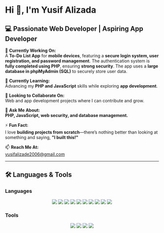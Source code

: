 # **Hi 👋, I'm Yusif Alizada**  
## 💻 Passionate Web Developer | Aspiring App Developer  

🔭 **Currently Working On:**  
A **To-Do List App** for **mobile devices**, featuring a **secure login system, user registration, and password management**. The authentication system is **fully completed using PHP**, ensuring **strong security**. The app uses a **large database in phpMyAdmin (SQL)** to securely store user data.  

🌱 **Currently Learning:**  
Advancing my **PHP and JavaScript** skills while exploring **app development**.  

👯 **Looking to Collaborate On:**  
Web and app development projects where I can contribute and grow.  

💬 **Ask Me About:**  
**PHP, JavaScript, web security, and database management.**  

⚡ **Fun Fact:**  
I love **building projects from scratch**—there’s nothing better than looking at something and saying, **"I built this!"**  

📫 **Reach Me At:**  
yusifalizade2006@gmail.com  

---

## 🛠 **Languages & Tools**  

### **Languages**  
<p align="center">
  <img src="https://img.shields.io/badge/HTML5-E34F26?style=for-the-badge&logo=html5&logoColor=white"/>
  <img src="https://img.shields.io/badge/CSS3-1572B6?style=for-the-badge&logo=css3&logoColor=white"/>
  <img src="https://img.shields.io/badge/JavaScript-F7DF1E?style=for-the-badge&logo=javascript&logoColor=black"/>
  <img src="https://img.shields.io/badge/PHP-777BB4?style=for-the-badge&logo=php&logoColor=white"/>
  <img src="https://img.shields.io/badge/jQuery-0769AD?style=for-the-badge&logo=jquery&logoColor=white"/>
  <img src="https://img.shields.io/badge/Python-3776AB?style=for-the-badge&logo=python&logoColor=white"/>
  <img src="https://img.shields.io/badge/C%2B%2B-00599C?style=for-the-badge&logo=c%2B%2B&logoColor=white"/>
  <img src="https://img.shields.io/badge/C%23-239120?style=for-the-badge&logo=c-sharp&logoColor=white"/>
  <img src="https://img.shields.io/badge/SQL-4479A1?style=for-the-badge&logo=mysql&logoColor=white"/>
  <img src="https://img.shields.io/badge/Java-ED8B00?style=for-the-badge&logo=java&logoColor=white"/>
</p>

### **Tools**  
<p align="center">
  <img src="https://img.shields.io/badge/Linux-FCC624?style=for-the-badge&logo=linux&logoColor=black"/>
  <img src="https://img.shields.io/badge/XAMPP-FB7A24?style=for-the-badge&logo=xampp&logoColor=white"/>
  <img src="https://img.shields.io/badge/MySQL-4479A1?style=for-the-badge&logo=mysql&logoColor=white"/>
  <img src="https://img.shields.io/badge/phpMyAdmin-6C78AF?style=for-the-badge&logo=phpmyadmin&logoColor=white"/>
</p>
